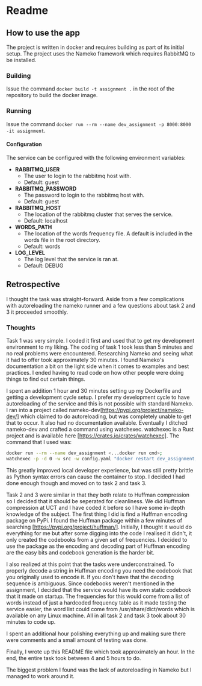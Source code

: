 # Readme

## How to use the app

The project is written in docker and requires building as part of its initial setup. The project
uses the Nameko framework which requires RabbitMQ to be installed.

### Building

Issue the command `docker build -t assignment .` in the root of the repository to build the docker
image.

### Running

Issue the command  `docker run --rm --name dev_assignment -p 8000:8000 -it assignment`.

#### Configuration

The service can be configured with the following environment variables:

* **RABBITMQ_USER**
  * The user to login to the rabbitmq host with.
  * Default: guest
* **RABBITMQ_PASSWORD**
  * The password to login to the rabbitmq host with.
  * Default: guest
* **RABBITMQ_HOST**
  * The location of the rabbitmq cluster that serves the service.
  * Default: localhost
* **WORDS_PATH**
  * The location of the words frequency file. A default is included in the words file in the root
  directory.
  * Default: words
* **LOG_LEVEL**
  * The log level that the service is ran at.
  * Default: DEBUG

## Retrospective

I thought the task was straight-forward. Aside from a few complications with autoreloading the
nameko runner and a few questions about task 2 and 3 it proceeded smoothly.

### Thoughts

Task 1 was very simple. I coded it first and used that to get my development environment to my
liking. The coding of task 1 took less than 5 minutes and no real problems were encountered.
Researching Nameko and seeing what it had to offer took approximately 30 minutes. I found Nameko's
documentation a bit on the light side when it comes to examples and best practices. I ended having
to read code on how other people were doing things to find out certain things.

I spent an addition 1 hour and 30 minutes setting up my Dockerfile and getting a development cycle
setup. I prefer my development cycle to have autoreloading of the service and this is not possible
with standard Nameko. I ran into a project called nameko-dev[https://pypi.org/project/nameko-dev/]
which claimed to do autoreloading, but was completely unable to get that to occur. It also had no
documentation available. Eventually I ditched nameko-dev and crafted a command using watchexec.
watchexec is a Rust project and is available here [https://crates.io/crates/watchexec]. The command
that I used was:

```bash
docker run --rm --name dev_assignment <...docker run cmd>;
watchexec -p -d 0 -w src -w config.yaml "docker restart dev_assignment; echo 'restarting';"
```

This greatly improved local developer experience, but was still pretty brittle as Python syntax
errors can cause the container to stop. I decided I had done enough though and moved on to task 2
and task 3.

Task 2 and 3 were similar in that they both relate to Huffman compression so I decided that it
should be seperated for cleanliness. We did Huffman compression at UCT and I have coded it before so
I have some in-depth knowledge of the subject. The first thing I did is find a Huffman encoding
package on PyPi. I found the Huffman package within a few minutes of searching
[https://pypi.org/project/huffman/]. Initially, I thought it would do everything for me but after
some digging into the code I realised it didn't, it only created the codebooks from a given set of
frequencies. I decided to use the package as the encoding and decoding part of Huffman encoding are
the easy bits and codebook generation is the harder bit.

I also realized at this point that the tasks were underconstrained. To properly decode a string in
Huffman encoding you need the codebook that you originally used to encode it. If you don't have that
the decoding sequence is ambiguous. Since codebooks weren't mentioned in the assignment, I decided
that the service would have its own static codebook that it made on startup. The frequencies for
this would come from a list of words instead of just a hardcoded frequency table as it made testing
the service easier, the word list could come from /usr/share/dict/words which is available on any
Linux machine. All in all task 2 and task 3 took about 30 minutes to code up.

I spent an additional hour polishing everything up and making sure there were comments and a
small amount of testing was done.

Finally, I wrote up this README file which took approximately an hour. In the end, the entire task
took between 4 and 5 hours to do.

The biggest problem I found was the lack of autoreloading in Nameko but I managed to work around it.
